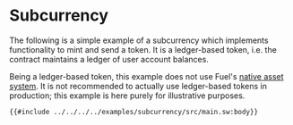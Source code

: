 # Subcurrency

The following is a simple example of a subcurrency which implements functionality to mint and send a token. It is a ledger-based token, i.e. the contract maintains a ledger of user account balances.

Being a ledger-based token, this example does not use Fuel's [native asset system](../blockchain-development/native_assets.md). It is not recommended to actually use ledger-based tokens in production; this example is here purely for illustrative purposes.

```sway
{{#include ../../../../examples/subcurrency/src/main.sw:body}}
```
